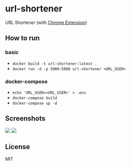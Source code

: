 # url-shortener
URL Shortener (with [Chrome Extension](https://github.com/kaola-fed/url-shortener-extension))

## How to run

### basic
 - `docker build -t url-shortener:latest .`
 - `docker run -d -p 5000:5000 url-shortener <URL_USER>`

### docker-compose
 - `echo 'URL_USER=<URL_USER>' > .env`
 - `docker-compose build`
 - `docker-compose up -d`

## Screenshots

![](https://cloud.githubusercontent.com/assets/2230882/25573918/12e95fc0-2e7c-11e7-9e8c-dde04935b34a.png)
![](https://cloud.githubusercontent.com/assets/2230882/25573917/12e6a938-2e7c-11e7-8c12-eddb6db26a97.png)

## License
MIT
